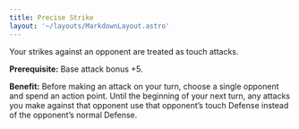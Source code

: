 ```yaml
---
title: Precise Strike
layout: '~/layouts/MarkdownLayout.astro'
---
```

Your strikes against an opponent are treated as touch attacks.

**Prerequisite:** Base attack bonus +5.

**Benefit:** Before making an attack on your turn, choose a single opponent
and spend an action point. Until the beginning of your next turn, any attacks
you make against that opponent use that opponent’s touch Defense instead of
the opponent’s normal Defense.

